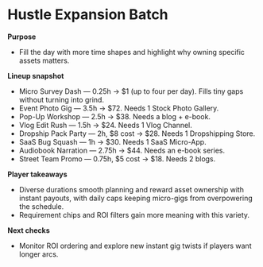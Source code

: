 # Hustle Expansion Batch

**Purpose**
- Fill the day with more time shapes and highlight why owning specific assets matters.

**Lineup snapshot**
- Micro Survey Dash — 0.25h → $1 (up to four per day). Fills tiny gaps without turning into grind.
- Event Photo Gig — 3.5h → $72. Needs 1 Stock Photo Gallery.
- Pop-Up Workshop — 2.5h → $38. Needs a blog + e-book.
- Vlog Edit Rush — 1.5h → $24. Needs 1 Vlog Channel.
- Dropship Pack Party — 2h, $8 cost → $28. Needs 1 Dropshipping Store.
- SaaS Bug Squash — 1h → $30. Needs 1 SaaS Micro-App.
- Audiobook Narration — 2.75h → $44. Needs an e-book series.
- Street Team Promo — 0.75h, $5 cost → $18. Needs 2 blogs.

**Player takeaways**
- Diverse durations smooth planning and reward asset ownership with instant payouts, with daily caps keeping micro-gigs from overpowering the schedule.
- Requirement chips and ROI filters gain more meaning with this variety.

**Next checks**
- Monitor ROI ordering and explore new instant gig twists if players want longer arcs.
